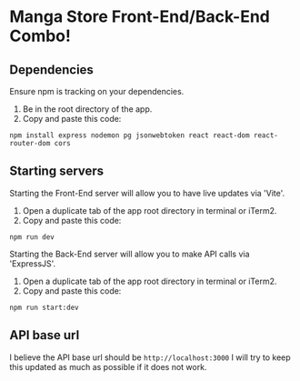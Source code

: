 
# Manga Store Front-End/Back-End Combo!

## Dependencies

Ensure npm is tracking on your dependencies.
1. Be in the root directory of the app.
2. Copy and paste this code:

```console
npm install express nodemon pg jsonwebtoken react react-dom react-router-dom cors
```


## Starting servers

Starting the Front-End server will allow you to have live updates via 'Vite'.
1. Open a duplicate tab of the app root directory in terminal or iTerm2.
2. Copy and paste this code:

```console
npm run dev
```


Starting the Back-End server will allow you to make API calls via 'ExpressJS'.
1. Open a duplicate tab of the app root directory in terminal or iTerm2.
2. Copy and paste this code:

```console
npm run start:dev
```


## API base url

I believe the API base url should be
```http://localhost:3000```
I will try to keep this updated as much as possible if it does not work.
